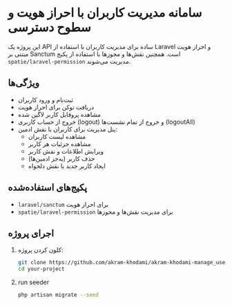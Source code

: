 # سامانه مدیریت کاربران با احراز هویت و سطوح دسترسی

این پروژه یک API ساده برای مدیریت کاربران با استفاده از Laravel و احراز هویت مبتنی بر Sanctum است. همچنین نقش‌ها و مجوزها با استفاده از پکیج `spatie/laravel-permission` مدیریت می‌شوند.

## ویژگی‌ها

- ثبت‌نام و ورود کاربران
- دریافت توکن برای احراز هویت
- مشاهده پروفایل کاربر لاگین شده
- خروج از حساب کاربری (logout) و خروج از تمام نشست‌ها (logoutAll)
- پنل مدیریت برای کاربران با نقش ادمین:
  - مشاهده لیست کاربران
  - مشاهده جزئیات هر کاربر
  - ویرایش اطلاعات و نقش کاربر
  - حذف کاربر (به‌جز ادمین‌ها)
  - ایجاد کاربر جدید با نقش دلخواه

## پکیج‌های استفاده‌شده

- `laravel/sanctum` برای احراز هویت
- `spatie/laravel-permission` برای مدیریت نقش‌ها و مجوزها

## اجرای پروژه

1. کلون کردن پروژه:
   ```bash
   git clone https://github.com/akram-khodami/akram-khodami-manage_users_api.git
   cd your-project

2. run seeder
   ```bash
   php artisan migrate --seed   
